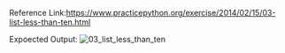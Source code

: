 Reference Link:https://www.practicepython.org/exercise/2014/02/15/03-list-less-than-ten.html

Expoected Output:
![03_list_less_than_ten](https://user-images.githubusercontent.com/3338753/51187245-5a82b080-1916-11e9-8150-3026d57d65b9.PNG)

